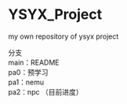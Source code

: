 # YSYX_Project
my own repository of ysyx project   

分支  
main：README  
pa0：预学习  
pa1：nemu  
pa2：npc （目前进度）  
